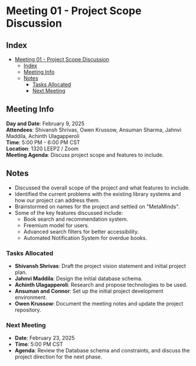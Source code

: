 # Meeting 01 - Project Scope Discussion

## Index
- [Meeting 01 - Project Scope Discussion](#meeting-01---project-scope-discussion)
  - [Index](#index)
  - [Meeting Info](#meeting-info)
  - [Notes](#notes)
    - [Tasks Allocated](#tasks-allocated)
    - [Next Meeting](#next-meeting)
  
## Meeting Info
**Day and Date**: February 9, 2025 \
**Attendees**: Shivansh Shrivas, Owen Krussow, Ansuman Sharma, Jahnvi Maddila, Achinth Ulagapperoli\
**Time**: 5:00 PM - 6:00 PM CST \
**Location**: 1320 LEEP2 / Zoom \
**Meeting Agenda**: Discuss project scope and features to include.

## Notes
- Discussed the overall scope of the project and what features to include.
- Identified the current problems with the existing library systems and how our project can address them.
- Brainstormed on names for the project and settled on "MetaMinds".
- Some of the key features discussed include:
  - Book search and recommendation system.
  - Freemium model for users.
  - Advanced search filters for better accessibility.
  - Automated Notification System for overdue books.

### Tasks Allocated
- **Shivansh Shrivas**: Draft the project vision statement and initial project plan.
- **Jahnvi Maddila**: Design the initial database schema.
- **Achinth Ulagapperoli**: Research and propose technologies to be used.
- **Ansuman and Connor**: Set up the initial project development environment.
- **Owen Krussow**: Document the meeting notes and update the project repository.

### Next Meeting
- **Date**: February 23, 2025
- **Time**: 5:00 PM CST
- **Agenda**: Review the Database schema and constraints, and discuss the project direction for the next phase.